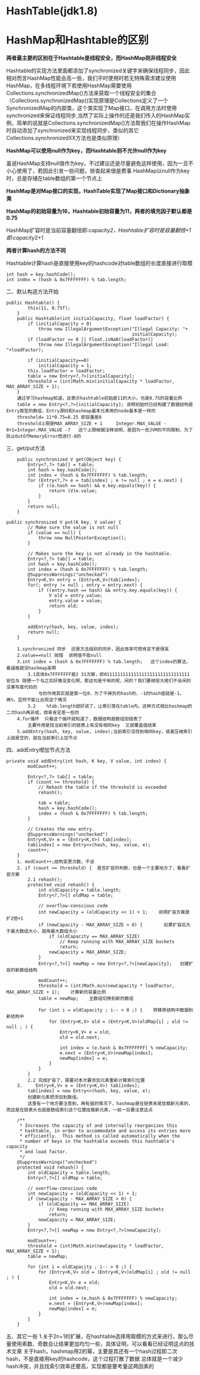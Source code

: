 # HashTable(jdk1.8)

# HashMap和Hashtable的区别

**两者最主要的区别在于Hashtable是线程安全，而HashMap则非线程安全** 

Hashtable的实现方法里面都添加了synchronized关键字来确保线程同步，因此相对而言HashMap性能会高一些，我们平时使用时若无特殊需求建议使用HashMap，在多线程环境下若使用HashMap需要使用Collections.synchronizedMap()方法来获取一个线程安全的集合（Collections.synchronizedMap()实现原理是Collections定义了一个SynchronizedMap的内部类，这个类实现了Map接口，在调用方法时使用synchronized来保证线程同步,当然了实际上操作的还是我们传入的HashMap实例，简单的说就是Collections.synchronizedMap()方法帮我们在操作HashMap时自动添加了synchronized来实现线程同步，类似的其它Collections.synchronizedXX方法也是类似原理）

**HashMap可以使用null作为key，而Hashtable则不允许null作为key** 

虽说HashMap支持null值作为key，不过建议还是尽量避免这样使用，因为一旦不小心使用了，若因此引发一些问题，排查起来很是费事 
HashMap以null作为key时，总是存储在table数组的第一个节点上



**HashMap是对Map接口的实现，HashTable实现了Map接口和Dictionary抽象类**



**HashMap的初始容量为16，Hashtable初始容量为11，两者的填充因子默认都是0.75**



HashMap扩容时是当前容量翻倍即:capacity*2，Hashtable扩容时是容量翻倍+1即:capacity*2+1



**两者计算hash的方法不同**

Hashtable计算hash是直接使用key的hashcode对table数组的长度直接进行取模

```
int hash = key.hashCode();
int index = (hash & 0x7FFFFFFF) % tab.length;
```

二、默认构造方法开始

```
public Hashtable() {
        this(11, 0.75f);
    }
    public Hashtable(int initialCapacity, float loadFactor) {
        if (initialCapacity < 0)
            throw new IllegalArgumentException("Illegal Capacity: "+
                                               initialCapacity);
        if (loadFactor <= 0 || Float.isNaN(loadFactor))
            throw new IllegalArgumentException("Illegal Load: "+loadFactor);

        if (initialCapacity==0)
            initialCapacity = 1;
        this.loadFactor = loadFactor;
        table = new Entry<?,?>[initialCapacity];
        threshold = (int)Math.min(initialCapacity * loadFactor, MAX_ARRAY_SIZE + 1);
    }
    通过学习hashmap知道，这表示hashtable初始是11的大小，也是0.75的容量比例
    table = new Entry<?,?>[initialCapacity]; 说明初始时已经构建了数据结构是Entry类型的数组，Entry源码和hashmap基本元素用的node基本是一样的
    threshold= 11*0.75=8.25 即容量是8
    threshold上限是MAX_ARRAY_SIZE + 1     Integer.MAX_VALUE - 8+1=Integer.MAX_VALUE -7   这个上限根据注释说明，是因为一些JVM的不同限制，为了防止OutOfMemoryError而进行-8的
```

 三、get/put方法

```
    public synchronized V get(Object key) {
        Entry<?,?> tab[] = table;
        int hash = key.hashCode();
        int index = (hash & 0x7FFFFFFF) % tab.length;
        for (Entry<?,?> e = tab[index] ; e != null ; e = e.next) {
            if ((e.hash == hash) && e.key.equals(key)) {
                return (V)e.value;
            }
        }
        return null;
    }
```

```
public synchronized V put(K key, V value) {
        // Make sure the value is not null
        if (value == null) {
            throw new NullPointerException();
        }

        // Makes sure the key is not already in the hashtable.
        Entry<?,?> tab[] = table;
        int hash = key.hashCode();
        int index = (hash & 0x7FFFFFFF) % tab.length;
        @SuppressWarnings("unchecked")
        Entry<K,V> entry = (Entry<K,V>)tab[index];
        for(; entry != null ; entry = entry.next) {
            if ((entry.hash == hash) && entry.key.equals(key)) {
                V old = entry.value;
                entry.value = value;
                return old;
            }
        }

        addEntry(hash, key, value, index);
        return null;
    }
    
    1.synchronized 同步  还是方法级别的同步，因此效率可想肯定不是很高
    2.value==null 抛错  说明值不能null
    3.int index = (hash & 0x7FFFFFFF) % tab.length;   这个index的算法，看逼格就没hashmap高啊
        3.1具体0x7FFFFFFF是2 31次幂，即01111111111111111111111111111111   安位与 随便一个与之后好像没变化啊，那这句是干嘛的呢，闲的？我们要相信大佬们不会闲的没事写废代码的
            与的作用其实就是第一位0，为了干掉负的hash的，-1的hash值就是-1，再%，显然不能让出现这个情况
        3.2    %tab.length就好说了，让索引落在table内，这种方式相比hashmap的二次hash再异或，效率肯定差一些的
    4.for循环  只看这个循环就知道了，数据结构是数组加链表了
        主要作用是找当前索引的链表上有没有相同key  又就覆盖值结束
    5.addEntry(hash, key, value, index);当前索引没找到相同key，或者压根索引上就是空的，就在当前索引上加节点
```

四、addEntry增加节点方法

```
private void addEntry(int hash, K key, V value, int index) {
        modCount++;

        Entry<?,?> tab[] = table;
        if (count >= threshold) {
            // Rehash the table if the threshold is exceeded
            rehash();

            tab = table;
            hash = key.hashCode();
            index = (hash & 0x7FFFFFFF) % tab.length;
        }

        // Creates the new entry.
        @SuppressWarnings("unchecked")
        Entry<K,V> e = (Entry<K,V>) tab[index];
        tab[index] = new Entry<>(hash, key, value, e);
        count++;
    }
    1. modCount++;结构变更次数，不谈
    2. if (count >= threshold) {  是否扩容的判断，也是一个主要地方了，看看扩容方案
        2.1 rehash();
        protected void rehash() {
            int oldCapacity = table.length;
            Entry<?,?>[] oldMap = table;

            // overflow-conscious code
            int newCapacity = (oldCapacity << 1) + 1;    说明扩容方案是 扩2倍+1
            if (newCapacity - MAX_ARRAY_SIZE > 0) {        如果扩容后大于最大数组大小，就用最大数组大小
                if (oldCapacity == MAX_ARRAY_SIZE)
                    // Keep running with MAX_ARRAY_SIZE buckets
                    return;
                newCapacity = MAX_ARRAY_SIZE;
            }
            Entry<?,?>[] newMap = new Entry<?,?>[newCapacity];   创建扩容的新数组结构

            modCount++;
            threshold = (int)Math.min(newCapacity * loadFactor, MAX_ARRAY_SIZE + 1);    计算新的容量比例
            table = newMap;    主数组切换到新的数组

            for (int i = oldCapacity ; i-- > 0 ;) {    转移原结构中数据到新结构中
                for (Entry<K,V> old = (Entry<K,V>)oldMap[i] ; old != null ; ) {
                    Entry<K,V> e = old;
                    old = old.next;

                    int index = (e.hash & 0x7FFFFFFF) % newCapacity;
                    e.next = (Entry<K,V>)newMap[index];
                    newMap[index] = e;
                }
            }
        }
        2.2 完成扩容了，需要对本次要添加元素重新计算索引位置
    3.     Entry<K,V> e = (Entry<K,V>) tab[index];
        tab[index] = new Entry<>(hash, key, value, e);
        创建新元素把添加到数组。
        这里有一个地方要注意到，再有值的情况下，hashmap是在链表末尾挂载新元素的，而这是在链表头也就是数组索引这个位置挂载新元素，一前一后要注意这点
```

```
    /**
     * Increases the capacity of and internally reorganizes this
     * hashtable, in order to accommodate and access its entries more
     * efficiently.  This method is called automatically when the
     * number of keys in the hashtable exceeds this hashtable's capacity
     * and load factor.
     */
    @SuppressWarnings("unchecked")
    protected void rehash() {
        int oldCapacity = table.length;
        Entry<?,?>[] oldMap = table;

        // overflow-conscious code
        int newCapacity = (oldCapacity << 1) + 1;
        if (newCapacity - MAX_ARRAY_SIZE > 0) {
            if (oldCapacity == MAX_ARRAY_SIZE)
                // Keep running with MAX_ARRAY_SIZE buckets
                return;
            newCapacity = MAX_ARRAY_SIZE;
        }
        Entry<?,?>[] newMap = new Entry<?,?>[newCapacity];

        modCount++;
        threshold = (int)Math.min(newCapacity * loadFactor, MAX_ARRAY_SIZE + 1);
        table = newMap;

        for (int i = oldCapacity ; i-- > 0 ;) {
            for (Entry<K,V> old = (Entry<K,V>)oldMap[i] ; old != null ; ) {
                Entry<K,V> e = old;
                old = old.next;

                int index = (e.hash & 0x7FFFFFFF) % newCapacity;
                e.next = (Entry<K,V>)newMap[index];
                newMap[index] = e;
            }
        }
    }
```

五、其它一些
1.关于2n+1的扩展，在hashtable选择用取模的方式来进行，那么尽量使用素数、奇数会让结果更加均匀一些，具体证明，可以看看已经证明这点的技术文章
关于hash，hashmap用2的幂，主要是其还有一个hash过程即二次hash，不是直接用key的hashcode，这个过程打散了数据
总体就是一个减少hash冲突，并且找索引效率还要高，实现都是要考量这两因素的